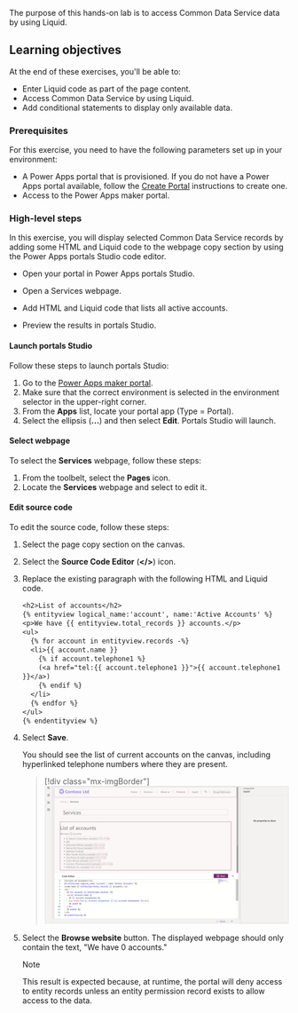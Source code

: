 The purpose of this hands-on lab is to access Common Data Service data by using Liquid.

## Learning objectives

At the end of these exercises, you'll be able to:

- Enter Liquid code as part of the page content.
- Access Common Data Service by using Liquid.
- Add conditional statements to display only available data.

### Prerequisites

For this exercise, you need to have the following parameters set up in your environment:

- A Power Apps portal that is provisioned. If you do not have a Power Apps portal available, follow the [Create Portal](https://docs.microsoft.com/powerapps/maker/portals/create-portal/?azure-portal=true) instructions to create one.
- Access to the Power Apps maker portal.

### High-level steps

In this exercise, you will display selected Common Data Service records by adding some HTML and Liquid code to the webpage copy section by using the Power Apps portals Studio code editor.  

- Open your portal in Power Apps portals Studio.

- Open a Services webpage.

- Add HTML and Liquid code that lists all active accounts.

- Preview the results in portals Studio.


#### Launch portals Studio

Follow these steps to launch portals Studio:

1. Go to the [Power Apps maker portal](https://make.powerapps.com/?azure-portal=true).
1. Make sure that the correct environment is selected in the environment selector in the upper-right corner.
1. From the **Apps** list, locate your portal app (Type = Portal).
1. Select the ellipsis (**...**) and then select **Edit**. Portals Studio will launch.

#### Select webpage

To select the **Services** webpage, follow these steps:

1. From the toolbelt, select the **Pages** icon.
1. Locate the **Services** webpage and select to edit it.

#### Edit source code

To edit the source code, follow these steps:

1. Select the page copy section on the canvas.

1. Select the **Source Code Editor** (**</>**) icon.

1. Replace the existing paragraph with the following HTML and Liquid code.

   ```twig
   <h2>List of accounts</h2>
   {% entityview logical_name:'account', name:'Active Accounts' %}
   <p>We have {{ entityview.total_records }} accounts.</p>
   <ul>
     {% for account in entityview.records -%}
     <li>{{ account.name }}
       {% if account.telephone1 %}
       (<a href="tel:{{ account.telephone1 }}">{{ account.telephone1 }}</a>)
       {% endif %}
     </li>
     {% endfor %}
   </ul>
   {% endentityview %}
   ```

1. Select **Save**.

   You should see the list of current accounts on the canvas, including hyperlinked telephone numbers where they are present.
   > [!div class="mx-imgBorder"]
   > [![List of accounts appears in Portal Studio](../media/liquid-exercise.png)](../media/liquid-exercise.png#lightbox)

1. Select the **Browse website** button. The displayed webpage should only contain the text, "We have 0 accounts."

    > [!NOTE]
    > This result is expected because, at runtime, the portal will deny access to entity records unless an entity permission record exists to allow access to the data.

